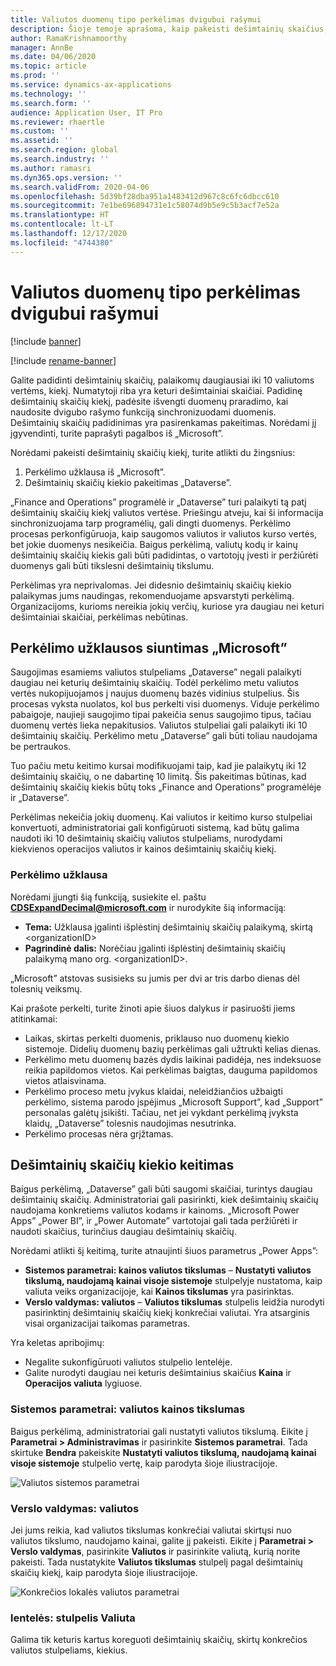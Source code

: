 ```yaml
---
title: Valiutos duomenų tipo perkėlimas dvigubui rašymui
description: Šioje temoje aprašoma, kaip pakeisti dešimtainių skaičius, kurie dvigubu rašymu palaiko valiutą.
author: RamaKrishnamoorthy
manager: AnnBe
ms.date: 04/06/2020
ms.topic: article
ms.prod: ''
ms.service: dynamics-ax-applications
ms.technology: ''
ms.search.form: ''
audience: Application User, IT Pro
ms.reviewer: rhaertle
ms.custom: ''
ms.assetid: ''
ms.search.region: global
ms.search.industry: ''
ms.author: ramasri
ms.dyn365.ops.version: ''
ms.search.validFrom: 2020-04-06
ms.openlocfilehash: 5d39bf28dba951a1483412d967c8c6fc6dbcc610
ms.sourcegitcommit: 7e1be696894731e1c58074d9b5e9c5b3acf7e52a
ms.translationtype: HT
ms.contentlocale: lt-LT
ms.lasthandoff: 12/17/2020
ms.locfileid: "4744380"
---
```

# <a name="currency-data-type-migration-for-dual-write"></a>Valiutos duomenų tipo perkėlimas dvigubui rašymui

[!include [banner](../../includes/banner.md)]

[!include [rename-banner](~/includes/cc-data-platform-banner.md)]

Galite padidinti dešimtainių skaičių, palaikomų daugiausiai iki 10 valiutoms vertėms, kiekį. Numatytoji riba yra keturi dešimtainiai skaičiai. Padidinę dešimtainių skaičių kiekį, padėsite išvengti duomenų praradimo, kai naudosite dvigubo rašymo funkciją sinchronizuodami duomenis. Dešimtainių skaičių padidinimas yra pasirenkamas pakeitimas. Norėdami jį įgyvendinti, turite paprašyti pagalbos iš „Microsoft”.

Norėdami pakeisti dešimtainių skaičių kiekį, turite atlikti du žingsnius:

1. Perkėlimo užklausa iš „Microsoft”.
2. Dešimtainių skaičių kiekio pakeitimas „Dataverse”.

„Finance and Operations” programėlė ir „Dataverse” turi palaikyti tą patį dešimtainių skaičių kiekį valiutos vertėse. Priešingu atveju, kai ši informacija sinchronizuojama tarp programėlių, gali dingti duomenys. Perkėlimo procesas perkonfigūruoja, kaip saugomos valiutos ir valiutos kurso vertės, bet jokie duomenys nesikeičia. Baigus perkėlimą, valiutų kodų ir kainų dešimtainių skaičių kiekis gali būti padidintas, o vartotojų įvesti ir peržiūrėti duomenys gali būti tikslesni dešimtainių tikslumu.

Perkėlimas yra neprivalomas. Jei didesnio dešimtainių skaičių kiekio palaikymas jums naudingas, rekomenduojame apsvarstyti perkėlimą. Organizacijoms, kurioms nereikia jokių verčių, kuriose yra daugiau nei keturi dešimtainiai skaičiai, perkėlimas nebūtinas.

## <a name="requesting-migration-from-microsoft"></a>Perkėlimo užklausos siuntimas „Microsoft”

Saugojimas esamiems valiutos stulpeliams „Dataverse” negali palaikyti daugiau nei keturių dešimtainių skaičių. Todėl perkėlimo metu valiutos vertės nukopijuojamos į naujus duomenų bazės vidinius stulpelius. Šis procesas vyksta nuolatos, kol bus perkelti visi duomenys. Viduje perkėlimo pabaigoje, naujieji saugojimo tipai pakeičia senus saugojimo tipus, tačiau duomenų vertės lieka nepakitusios. Valiutos stulpeliai gali palaikyti iki 10 dešimtainių skaičių. Perkėlimo metu „Dataverse” gali būti toliau naudojama be pertraukos.

Tuo pačiu metu keitimo kursai modifikuojami taip, kad jie palaikytų iki 12 dešimtainių skaičių, o ne dabartinę 10 limitą. Šis pakeitimas būtinas, kad dešimtainių skaičių kiekis būtų toks „Finance and Operations” programėlėje ir „Dataverse”.

Perkėlimas nekeičia jokių duomenų. Kai valiutos ir keitimo kurso stulpeliai konvertuoti, administratoriai gali konfigūruoti sistemą, kad būtų galima naudoti iki 10 dešimtainių skaičių valiutos stulpeliams, nurodydami kiekvienos operacijos valiutos ir kainos dešimtainių skaičių kiekį.

### <a name="request-a-migration"></a>Perkėlimo užklausa

Norėdami įjungti šią funkciją, susiekite el. paštu **CDSExpandDecimal@microsoft.com** ir nurodykite šią informaciją:

+ **Tema:** Užklausa įgalinti išplėstinį dešimtainių skaičių palaikymą, skirtą \<organizationID\>
+ **Pagrindinė dalis:** Norėčiau įgalinti išplėstinį dešimtainių skaičių palaikymą mano org. \<organizationID\>.

„Microsoft” atstovas susisieks su jumis per dvi ar tris darbo dienas dėl tolesnių veiksmų.

Kai prašote perkelti, turite žinoti apie šiuos dalykus ir pasiruošti jiems atitinkamai:

+ Laikas, skirtas perkelti duomenis, priklauso nuo duomenų kiekio sistemoje. Didelių duomenų bazių perkėlimas gali užtrukti kelias dienas.
+ Perkėlimo metu duomenų bazės dydis laikinai padidėja, nes indeksuose reikia papildomos vietos. Kai perkėlimas baigtas, dauguma papildomos vietos atlaisvinama.
+ Perkėlimo proceso metu įvykus klaidai, neleidžiančios užbaigti perkėlimo, sistema parodo įspėjimus „Microsoft Support”, kad „Support” personalas galėtų įsikišti. Tačiau, net jei vykdant perkėlimą įvyksta klaidų, „Dataverse” tolesnis naudojimas nesutrinka.
+ Perkėlimo procesas nėra grįžtamas.

## <a name="changing-the-number-of-decimal-places"></a>Dešimtainių skaičių kiekio keitimas

Baigus perkėlimą, „Dataverse” gali būti saugomi skaičiai, turintys daugiau dešimtainių skaičių. Administratoriai gali pasirinkti, kiek dešimtainių skaičių naudojama konkretiems valiutos kodams ir kainoms. „Microsoft Power Apps” „Power BI”, ir „Power Automate” vartotojai gali tada peržiūrėti ir naudoti skaičius, turinčius daugiau dešimtainių skaičių.

Norėdami atlikti šį keitimą, turite atnaujinti šiuos parametrus „Power Apps”:

+ **Sistemos parametrai: kainos valiutos tikslumas** – **Nustatyti valiutos tikslumą, naudojamą kainai visoje sistemoje** stulpelyje nustatoma, kaip valiuta veiks organizacijoje, kai **Kainos tikslumas** yra pasirinktas.
+ **Verslo valdymas: valiutos** – **Valiutos tikslumas** stulpelis leidžia nurodyti pasirinktinį dešimtainių skaičių kiekį konkrečiai valiutai. Yra atsarginis visai organizacijai taikomas parametras.

Yra keletas apribojimų:

+ Negalite sukonfigūruoti valiutos stulpelio lentelėje.
+ Galite nurodyti daugiau nei keturis dešimtainius skaičius **Kaina** ir **Operacijos valiuta** lygiuose.

### <a name="system-settings-currency-precision-for-pricing"></a>Sistemos parametrai: valiutos kainos tikslumas

Baigus perkėlimą, administratoriai gali nustatyti valiutos tikslumą. Eikite į **Parametrai \> Administravimas** ir pasirinkite **Sistemos parametrai**. Tada skirtuke **Bendra** pakeiskite **Nustatyti valiutos tikslumą, naudojamą kainai visoje sistemoje** stulpelio vertę, kaip parodyta šioje iliustracijoje.

![Valiutos sistemos parametrai](media/currency-system-settings.png)

### <a name="business-management-currencies"></a>Verslo valdymas: valiutos

Jei jums reikia, kad valiutos tikslumas konkrečiai valiutai skirtųsi nuo valiutos tikslumo, naudojamo kainai, galite jį pakeisti. Eikite į **Parametrai \> Verslo valdymas**, pasirinkite **Valiutos** ir pasirinkite valiutą, kurią norite pakeisti. Tada nustatykite **Valiutos tikslumas** stulpelį pagal dešimtainių skaičių kiekį, kaip parodyta šioje iliustracijoje.

![Konkrečios lokalės valiutos parametrai](media/specific-currency.png)

### <a name="tables-currency-column"></a>lentelės: stulpelis Valiuta

Galima tik keturis kartus koreguoti dešimtainių skaičių, skirtų konkrečios valiutos stulpeliams, kiekius.
